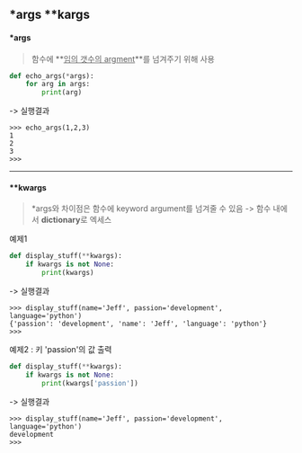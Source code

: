 ## *args **kargs



#### *args

> 함수에 **<u>임의 갯수의 argment</u>**를 넘겨주기 위해 사용

```python
def echo_args(*args):
    for arg in args:
    	print(arg)
```

-> 실행결과 

```
>>> echo_args(1,2,3)
1
2
3
>>> 
```



---



#### **kwargs

> *args와 차이점은 함수에 keyword argument를 넘겨줄 수 있음 -> 함수 내에서 **dictionary**로 엑세스

예제1

```python
def display_stuff(**kwargs):
    if kwargs is not None:
        print(kwargs)
```

-> 실행결과

```
>>> display_stuff(name='Jeff', passion='development', language='python')
{'passion': 'development', 'name': 'Jeff', 'language': 'python'}
>>>
```



예제2 : 키 'passion'의 값 출력

```python
def display_stuff(**kwargs):
	if kwargs is not None:
        print(kwargs['passion'])
```

-> 실행결과

```
>>> display_stuff(name='Jeff', passion='development', language='python')
development
>>>
```

